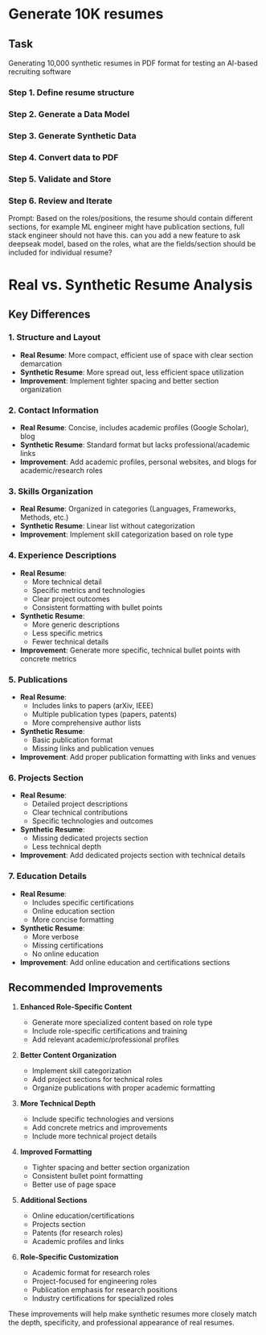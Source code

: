# Generate 10K resumes

## Task
Generating 10,000 synthetic resumes in PDF format for testing an AI-based recruiting software 

### Step 1. Define resume structure

### Step 2. Generate a Data Model

### Step 3. Generate Synthetic Data

### Step 4. Convert data to PDF

### Step 5. Validate and Store

### Step 6. Review and Iterate 
Prompt: Based on the roles/positions, the resume should contain different sections, for example ML engineer might have publication sections, full stack engineer should not have this. can you add a new feature to ask deepseak model, based on the roles, what are the fields/section should be included for individual resume?

# Real vs. Synthetic Resume Analysis

## Key Differences

### 1. Structure and Layout
- **Real Resume**: More compact, efficient use of space with clear section demarcation
- **Synthetic Resume**: More spread out, less efficient space utilization
- **Improvement**: Implement tighter spacing and better section organization

### 2. Contact Information
- **Real Resume**: Concise, includes academic profiles (Google Scholar), blog
- **Synthetic Resume**: Standard format but lacks professional/academic links
- **Improvement**: Add academic profiles, personal websites, and blogs for academic/research roles

### 3. Skills Organization
- **Real Resume**: Organized in categories (Languages, Frameworks, Methods, etc.)
- **Synthetic Resume**: Linear list without categorization
- **Improvement**: Implement skill categorization based on role type

### 4. Experience Descriptions
- **Real Resume**: 
  - More technical detail
  - Specific metrics and technologies
  - Clear project outcomes
  - Consistent formatting with bullet points
- **Synthetic Resume**: 
  - More generic descriptions
  - Less specific metrics
  - Fewer technical details
- **Improvement**: Generate more specific, technical bullet points with concrete metrics

### 5. Publications
- **Real Resume**: 
  - Includes links to papers (arXiv, IEEE)
  - Multiple publication types (papers, patents)
  - More comprehensive author lists
- **Synthetic Resume**:
  - Basic publication format
  - Missing links and publication venues
- **Improvement**: Add proper publication formatting with links and venues

### 6. Projects Section
- **Real Resume**: 
  - Detailed project descriptions
  - Clear technical contributions
  - Specific technologies and outcomes
- **Synthetic Resume**: 
  - Missing dedicated projects section
  - Less technical depth
- **Improvement**: Add dedicated projects section with technical details

### 7. Education Details
- **Real Resume**: 
  - Includes specific certifications
  - Online education section
  - More concise formatting
- **Synthetic Resume**:
  - More verbose
  - Missing certifications
  - No online education
- **Improvement**: Add online education and certifications sections

## Recommended Improvements

1. **Enhanced Role-Specific Content**
   - Generate more specialized content based on role type
   - Include role-specific certifications and training
   - Add relevant academic/professional profiles

2. **Better Content Organization**
   - Implement skill categorization
   - Add project sections for technical roles
   - Organize publications with proper academic formatting

3. **More Technical Depth**
   - Include specific technologies and versions
   - Add concrete metrics and improvements
   - Include more technical project details

4. **Improved Formatting**
   - Tighter spacing and better section organization
   - Consistent bullet point formatting
   - Better use of page space

5. **Additional Sections**
   - Online education/certifications
   - Projects section
   - Patents (for research roles)
   - Academic profiles and links

6. **Role-Specific Customization**
   - Academic format for research roles
   - Project-focused for engineering roles
   - Publication emphasis for research positions
   - Industry certifications for specialized roles

These improvements will help make synthetic resumes more closely match the depth, specificity, and professional appearance of real resumes.
